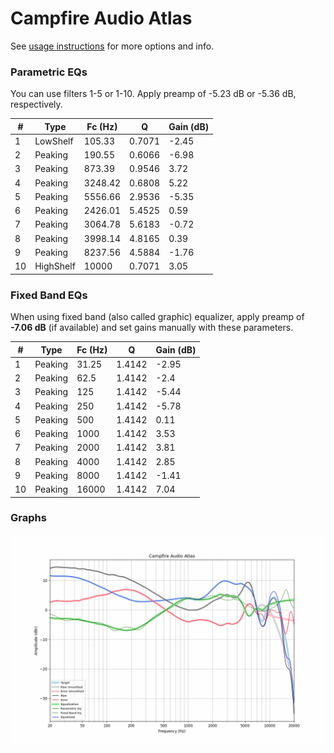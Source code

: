 # Campfire Audio Atlas
See [usage instructions](https://github.com/jaakkopasanen/AutoEq#usage) for more options and info.

### Parametric EQs
You can use filters 1-5 or 1-10. Apply preamp of -5.23 dB or -5.36 dB, respectively.

|   # | Type      |   Fc (Hz) |      Q |   Gain (dB) |
|-----|-----------|-----------|--------|-------------|
|   1 | LowShelf  |    105.33 | 0.7071 |       -2.45 |
|   2 | Peaking   |    190.55 | 0.6066 |       -6.98 |
|   3 | Peaking   |    873.39 | 0.9546 |        3.72 |
|   4 | Peaking   |   3248.42 | 0.6808 |        5.22 |
|   5 | Peaking   |   5556.66 | 2.9536 |       -5.35 |
|   6 | Peaking   |   2426.01 | 5.4525 |        0.59 |
|   7 | Peaking   |   3064.78 | 5.6183 |       -0.72 |
|   8 | Peaking   |   3998.14 | 4.8165 |        0.39 |
|   9 | Peaking   |   8237.56 | 4.5884 |       -1.76 |
|  10 | HighShelf |  10000    | 0.7071 |        3.05 |

### Fixed Band EQs
When using fixed band (also called graphic) equalizer, apply preamp of **-7.06 dB** (if available) and set gains manually with these parameters.

|   # | Type    |   Fc (Hz) |      Q |   Gain (dB) |
|-----|---------|-----------|--------|-------------|
|   1 | Peaking |     31.25 | 1.4142 |       -2.95 |
|   2 | Peaking |     62.5  | 1.4142 |       -2.4  |
|   3 | Peaking |    125    | 1.4142 |       -5.44 |
|   4 | Peaking |    250    | 1.4142 |       -5.78 |
|   5 | Peaking |    500    | 1.4142 |        0.11 |
|   6 | Peaking |   1000    | 1.4142 |        3.53 |
|   7 | Peaking |   2000    | 1.4142 |        3.81 |
|   8 | Peaking |   4000    | 1.4142 |        2.85 |
|   9 | Peaking |   8000    | 1.4142 |       -1.41 |
|  10 | Peaking |  16000    | 1.4142 |        7.04 |

### Graphs
![](./Campfire%20Audio%20Atlas.png)
